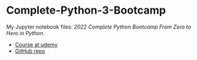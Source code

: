 # Complete-Python-3-Bootcamp
My Jupyter notebook files: *2022 Complete Python Bootcamp From Zero to Hero in Python*.
- [Course at udemy](https://www.udemy.com/course/complete-python-bootcamp/)
- [GitHub repo](https://github.com/Pierian-Data/Complete-Python-3-Bootcamp)
